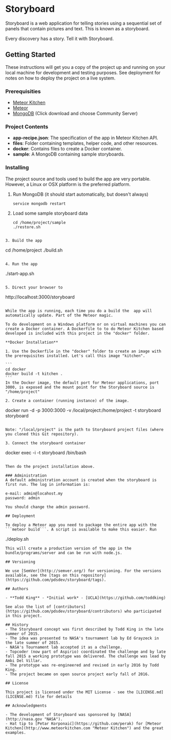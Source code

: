 # Storyboard

Storyboard is a web application for telling stories using a sequential set of panels that contain pictures and text. This is known as a storyboard.
 
Every discovery has a story. Tell it with Storyboard.

## Getting Started

These instructions will get you a copy of the project up and running on your local machine for development and testing purposes. See deployment for notes on how to deploy the project on a live system.

### Prerequisities

- [Meteor Kitchen](http://www.meteorkitchen.com "Meteor Kitchen")
- [Meteor](https://www.meteor.com/ "Meteor")
- [MongoDB](https://www.mongodb.com/ "MongDB") (Click download and choose Community Server)

### Project Contents

- **app-recipe.json**: The specification of the app in Meteor Kitchen API.
- **files**: Folder containing templates, helper code, and other resources. 
- **docker**: Contains files to create a Docker container.
- **sample**: A MongoDB containing sample storyboards.  
 
### Installing

The project source and tools used to build the app are very portable. However, a Linux or OSX platform is the preferred platform. 

1. Run MongoDB (it should start automatically, but doesn't always)
   ````
   service mongodb restart
   ````

2. Load some sample storyboard data
   ````
   cd /home/project/sample
   ./restore.sh
  ````

3. Build the app
   ````
   cd /home/project
   ./build.sh
   ````

4. Run the app
   ````
   ./start-app.sh
   ````

5. Direct your browser to 
   ````
   http://localhost:3000/storyboard
   ````

While the app is running, each time you do a build the  app will automatically update. Part of the Meteor magic.

To do development on a Windows platform or on virtual machines you can create a Docker container. A Dockerfile to to do Meteor Kitchen based developed is included with this project in the "docker" folder. 

**Docker Installation**

1. Use the Dockerfile in the "docker" folder to create an image with the prerequisites installed. Let's call this image "kitchen".

   ```
   cd docker
   docker build -t kitchen .
   ```
   In the Docker image, the default port for Meteor applications, port 3000, is exposed and the mount point for the Storyboard source is "/home/project"

2. Create a container (running instance) of the image. 

   ````
   docker run -d -p 3000:3000 -v /local/project:/home/project -t storyboard storyboard
   ````

   Note: "/local/project" is the path to Storyboard project files (where you cloned this Git repository).

3. Connect the storyboard container
   ````
   docker exec -i -t storyboard /bin/bash
   ````

Then do the project installation above.

### Administration
A default administration account is created when the storyboard is first run. The log in information is:

e-mail: admin@locahost.my
password: admin

You should change the admin password.

## Deployment

To deploy a Meteor app you need to package the entire app with the ```meteor build```. A script is available to make this easier. Run
````
./deploy.sh
````
This will create a production version of the app in the bundle/programs/server and can be run with node.js.

## Versioning

We use [SemVer](http://semver.org/) for versioning. For the versions available, see the [tags on this repository](https://github.com/pdsdev/storyboard/tags). 

## Authors

- **Todd King** - *Initial work* - [UCLA](https://github.com/toddking)

See also the list of [contributors](https://github.com/pdsdev/storyboard/contributors) who participated in this project.

## History
- The Storyboard concept was first described by Todd King in the late summer of 2015.
- The idea was presented to NASA's tournament lab by Ed Grayzeck in the late summer of 2015.
- NASA's Tournament lab accepted it as a challenge.
- Topcoder (now part of Aspirio) coordinated the challenge and by late fall 2015 a working prototype was delivered. The challenge was lead by Ambi Del Villar.
- The prototype was re-engineered and revised in early 2016 by Todd King.
- The project became on open source project early fall of 2016.

## License

This project is licensed under the MIT License - see the [LICENSE.md](LICENSE.md) file for details

## Acknowledgments

- The development of Storyboard was sponsored by [NASA](http://nasa.gov "NASA").
- Hat tip to [Petar Korponaić](https://github.com/perak) for [Meteor Kitchen](http://www.meteorkitchen.com "Meteor Kitchen") and the great examples.
